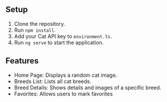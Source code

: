 ## Setup
1. Clone the repository.
2. Run `npm install`.
3. Add your Cat API key to `environment.ts`.
4. Run `ng serve` to start the application.

## Features
- Home Page: Displays a random cat image.
- Breeds List: Lists all cat breeds.
- Breed Details: Shows details and images of a specific breed.
- Favorites: Allows users to mark favorites
